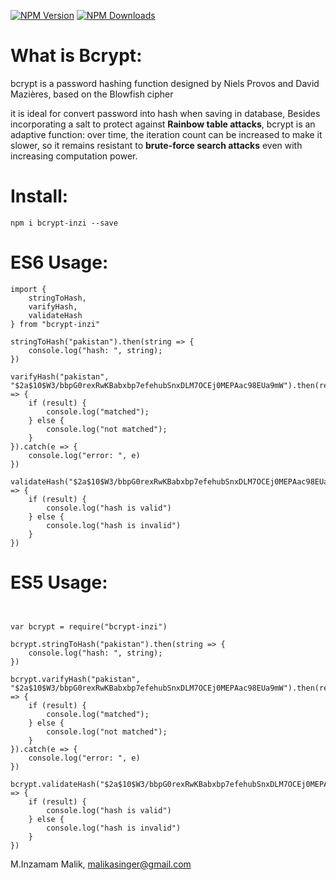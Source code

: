 
[![NPM Version][npm-version-image]][npm-url]
[![NPM Downloads][npm-downloads-image]][npm-url]

[npm-downloads-image]: https://badgen.net/npm/dy/bcrypt-inzi
[npm-url]: https://npmjs.org/package/bcrypt-inzi
[npm-version-image]: https://badgen.net/npm/v/bcrypt-inzi



# What is Bcrypt:
bcrypt is a password hashing function designed by Niels Provos and David Mazières, based on the Blowfish cipher 

it is ideal for convert password into hash when saving in database,  Besides incorporating a salt to protect against **Rainbow table attacks**, bcrypt is an adaptive function: over time, the iteration count can be increased to make it slower, so it remains resistant to **brute-force search attacks** even with increasing computation power.



# Install:

`npm i bcrypt-inzi --save`


# ES6 Usage:

```
import { 
    stringToHash,
    varifyHash, 
    validateHash 
} from "bcrypt-inzi"

stringToHash("pakistan").then(string => {
    console.log("hash: ", string);
})

varifyHash("pakistan", "$2a$10$W3/bbpG0rexRwKBabxbp7efehubSnxDLM7OCEj0MEPAac98EUa9mW").then(result => {
    if (result) {
        console.log("matched");
    } else {
        console.log("not matched");
    }
}).catch(e => {
    console.log("error: ", e)
})

validateHash("$2a$10$W3/bbpG0rexRwKBabxbp7efehubSnxDLM7OCEj0MEPAac98EUa9mW").then(result => {
    if (result) {
        console.log("hash is valid")
    } else {
        console.log("hash is invalid")
    }
})
```

# ES5 Usage:

```


var bcrypt = require("bcrypt-inzi")

bcrypt.stringToHash("pakistan").then(string => {
    console.log("hash: ", string);
})

bcrypt.varifyHash("pakistan", "$2a$10$W3/bbpG0rexRwKBabxbp7efehubSnxDLM7OCEj0MEPAac98EUa9mW").then(result => {
    if (result) {
        console.log("matched");
    } else {
        console.log("not matched");
    }
}).catch(e => {
    console.log("error: ", e)
})

bcrypt.validateHash("$2a$10$W3/bbpG0rexRwKBabxbp7efehubSnxDLM7OCEj0MEPAac98EUa9mW").then(result => {
    if (result) {
        console.log("hash is valid")
    } else {
        console.log("hash is invalid")
    }
})

```


M.Inzamam Malik,
malikasinger@gmail.com
